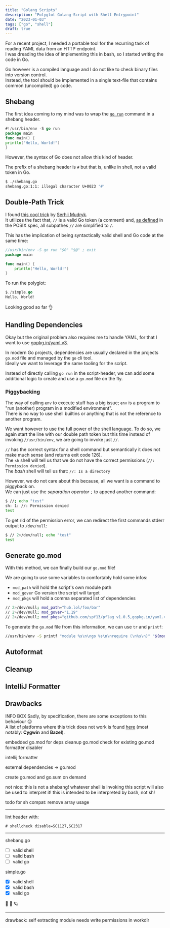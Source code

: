 ```yaml
---
title: "Golang Scripts"
description: "Polyglot Golang-Script with Shell Entrypoint"
date: "2023-01-03"
tags: ["go", "shell"]
draft: true
---
```


For a recent project, I needed a portable tool for the recurring task of reading YAML data from an HTTP endpoint.  
I was dreading the idea of implementing this in bash, so I started writing the code in Go.

Go however is a compiled language and I do not like to check binary files into version control.  
Instead, the tool should be implemented in a single text-file that contains common (uncompiled) go code.

## Shebang

The first idea coming to my mind was to wrap the [`go run`](https://pkg.go.dev/cmd/go#hdr-Compile_and_run_Go_program) command in a shebang header.

```go
#!/usr/bin/env -S go run
package main
func main() {
println("Hello, World!")
}
```

However, the syntax of Go does not allow this kind of header.

The prefix of a shebang header is `#` but that is, unlike in shell, not a valid token in Go.

```sh
$ ./shebang.go
shebang.go:1:1: illegal character U+0023 '#'
```

## Double-Path Trick

I found [this cool trick](https://gist.github.com/msoap/a9ee054f80a58b16867c) by [Serhii Mudryk](https://github.com/msoap).  
It utilizes the fact that, `//` is a valid Go token (a comment) and, [as defined](https://pubs.opengroup.org/onlinepubs/9699919799/basedefs/V1_chap03.html#tag_03_271) in the POSIX spec, all subpathes `//` are simplified to `/`.

This has the implication of being syntactically valid shell and Go code at the same time:

```go
//usr/bin/env -S go run "$0" "$@" ; exit
package main

func main() {
    println("Hello, World!")
}
```

To run the polyglot:

```go
$./simple.go
Hello, World!
```

Looking good so far 👌

## Handling Dependencies

Okay but the original problem also requires me to handle YAML, for that I want to use [gopkg.in/yaml.v3](https://pkg.go.dev/gopkg.in/yaml.v3).

In modern Go projects, dependencies are usually declared in the projects `go.mod` file and managed by the `go` cli tool.  
Ideally we want to leverage the same tooling for the script.

Instead of directly calling `go run` in the script-header, we can add some additional logic to create and use a `go.mod` file on the fly.

### Piggybacking

The way of calling `env` to execute stuff has a big issue; `env` is a program to "run (another) program in a modified environment".  
There is no way to use shell builtins or anything that is not the reference to another program.

We want however to use the full power of the shell language. To do so, we again start the line with our double path token but this time instead of invoking `//usr/bin/env`, we are going to invoke just `//`.

`//` has the correct syntax for a shell command but semantically it does not make much sense (and returns exit code 126).  
The `sh` shell will tell us that we do not have the correct permissions (`//: Permission denied`).  
The *bash* shell will tell us that: `//: Is a directory`

However, we do not care about this because, all we want is a command to piggyback on.  
We can just use the *separation operator* `;` to append another command:

```sh
$ //; echo "test"
sh: 1: //: Permission denied
test
```

To get rid of the permission error, we can redirect the first commands stderr output to `/dev/null`:

```sh
$ // 2>/dev/null; echo "test"
test
```

## Generate go.mod

With this method, we can finally build our `go.mod` file!

We are going to use some variables to comfortably hold some infos:

- `mod_path` will hold the script's own module path
- `mod_gover` Go version the script will target
- `mod_pkgs` will hold a comma separated list of dependencies

```sh
// 2>/dev/null; mod_path="hub.lol/foo/bar"
// 2>/dev/null; mod_gover="1.19"
// 2>/dev/null; mod_pkgs="github.com/spf13/pflag v1.0.5,gopkg.in/yaml.v3 v3.0.1"
```

To generate the `go.mod` file from this information, we can use `tr` and `printf`:

```sh
//usr/bin/env -S printf "module %s\n\ngo %s\n\nrequire (\n%s\n)" "${mod_path}" "${mod_gover}" "$(echo "${mod_pkgs}" | tr "," "\n")" > go.mod
```

## Autoformat

## Cleanup

## IntelliJ Formatter

## Drawbacks



INFO BOX
Sadly, by specification, there are some exceptions to this behaviour 😔  
A list of platforms where this trick does not work is found [here](https://unix.stackexchange.com/questions/256497/on-what-systems-is-foo-bar-different-from-foo-bar) (most notably: **Cygwin** and **Bazel**).

embedded go.mod for deps
cleanup go.mod
check for existing go.mod
formatter disabler

intellij formatter

external dependencies -> go.mod

create go.mod and go.sum on demand

not nice: this is not a shebang! whatever shell is invoking this script will also be used to interpret it!
this is intended to be interpreted by bash, not sh!

todo for sh compat: remove array usage

---

lint header with:

`# shellcheck disable=SC1127,SC2317`

---

shebang.go

- [ ] valid shell
- [ ] valid bash
- [ ] valid go

simple.go

- [x] valid shell
- [x] valid bash
- [x] valid go

👋 🌳 🪐

---

drawback: self extracting module needs write permissions in workdir
